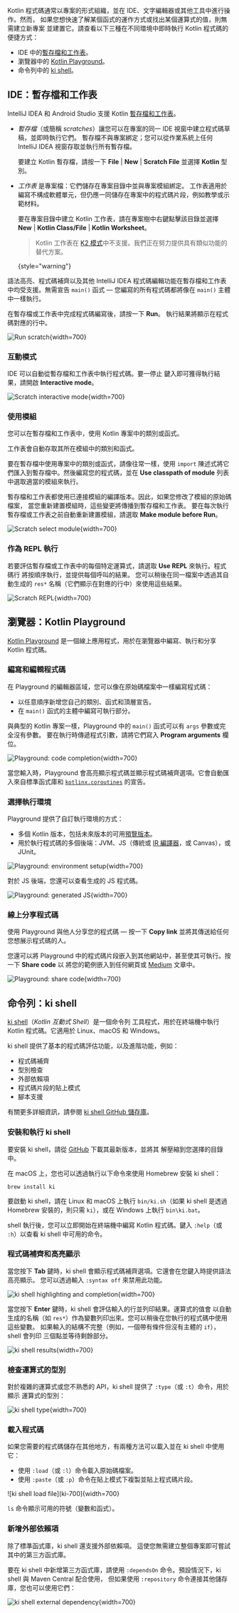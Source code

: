 [//]: # (title: 執行程式碼片段)

Kotlin 程式碼通常以專案的形式組織，並在 IDE、文字編輯器或其他工具中進行操作。然而，
如果您想快速了解某個函式的運作方式或找出某個運算式的值，則無需建立新專案
並建置它。請查看以下三種在不同環境中即時執行 Kotlin 程式碼的便捷方式：

*   IDE 中的[暫存檔和工作表](#ide-scratches-and-worksheets)。
*   瀏覽器中的 [Kotlin Playground](#browser-kotlin-playground)。
*   命令列中的 [ki shell](#command-line-ki-shell)。

## IDE：暫存檔和工作表

IntelliJ IDEA 和 Android Studio 支援 Kotlin [暫存檔和工作表](https://www.jetbrains.com/help/idea/kotlin-repl.html#efb8fb32)。

*   _暫存檔_（或簡稱 _scratches_）讓您可以在專案的同一 IDE 視窗中建立程式碼草稿，並即時執行它們。
    暫存檔不與專案綁定；您可以從作業系統上任何 IntelliJ IDEA 視窗存取並執行所有暫存檔。

    要建立 Kotlin 暫存檔，請按一下 **File** | **New** | **Scratch File** 並選擇 **Kotlin** 型別。

*   _工作表_ 是專案檔：它們儲存在專案目錄中並與專案模組綁定。
    工作表適用於編寫不構成軟體單元，但仍應一同儲存在專案中的程式碼片段，例如教學或示範材料。

    要在專案目錄中建立 Kotlin 工作表，請在專案樹中右鍵點擊該目錄並選擇
    **New** | **Kotlin Class/File** | **Kotlin Worksheet**。

    > Kotlin 工作表在 [K2 模式](https://blog.jetbrains.com/idea/2024/11/k2-mode-becomes-stable/)中不支援。我們正在努力提供具有類似功能的替代方案。
    >
    {style="warning"}

語法高亮、程式碼補齊以及其他
IntelliJ IDEA 程式碼編輯功能在暫存檔和工作表中均受支援。無需宣告 `main()` 函式 
— 您編寫的所有程式碼都將像在 `main()` 主體中一樣執行。

在暫存檔或工作表中完成程式碼編寫後，請按一下 **Run**。
執行結果將顯示在程式碼對應的行中。

![Run scratch](scratch-run.png){width=700}

### 互動模式

IDE 可以自動從暫存檔和工作表中執行程式碼。要一停止
鍵入即可獲得執行結果，請開啟 **Interactive mode**。

![Scratch interactive mode](scratch-interactive.png){width=700}

### 使用模組

您可以在暫存檔和工作表中，使用 Kotlin 專案中的類別或函式。

工作表會自動存取其所在模組中的類別和函式。

要在暫存檔中使用專案中的類別或函式，請像往常一樣，使用 `import` 陳述式將它們匯入到暫存檔中。然後編寫您的程式碼，並在 **Use classpath of module** 列表中選取適當的模組來執行。

暫存檔和工作表都使用已連接模組的編譯版本。因此，如果您修改了模組的原始碼檔案，
當您重新建置模組時，這些變更將傳播到暫存檔和工作表。
要在每次執行暫存檔或工作表之前自動重新建置模組，請選取 **Make module before Run**。

![Scratch select module](scratch-select-module.png){width=700}

### 作為 REPL 執行 

若要評估暫存檔或工作表中的每個特定運算式，請選取 **Use REPL** 來執行。程式碼行
將按順序執行，並提供每個呼叫的結果。
您可以稍後在同一檔案中透過其自動生成的 `res*` 名稱（它們顯示在對應的行中）來使用這些結果。

![Scratch REPL](scratch-repl.png){width=700}

## 瀏覽器：Kotlin Playground

[Kotlin Playground](https://play.kotlinlang.org/) 是一個線上應用程式，用於在瀏覽器中編寫、執行和分享
Kotlin 程式碼。

### 編寫和編輯程式碼

在 Playground 的編輯器區域，您可以像在原始碼檔案中一樣編寫程式碼：
*   以任意順序新增您自己的類別、函式和頂層宣告。
*   在 `main()` 函式的主體中編寫可執行部分。

與典型的 Kotlin 專案一樣，Playground 中的 `main()` 函式可以有 `args` 參數或完全沒有參數。
要在執行時傳遞程式引數，請將它們寫入 **Program arguments** 欄位。

![Playground: code completion](playground-completion.png){width=700}

當您輸入時，Playground 會高亮顯示程式碼並顯示程式碼補齊選項。它會自動匯入來自標準函式庫和 [`kotlinx.coroutines`](coroutines-overview.md) 的宣告。

### 選擇執行環境

Playground 提供了自訂執行環境的方式：
*   多個 Kotlin 版本，包括未來版本的可用[預覽版本](eap.md)。
*   用於執行程式碼的多個後端：JVM、JS（傳統或 [IR 編譯器](js-ir-compiler.md)，或 Canvas），或 JUnit。

![Playground: environment setup](playground-env-setup.png){width=700}

對於 JS 後端，您還可以查看生成的 JS 程式碼。

![Playground: generated JS](playground-generated-js.png){width=700}

### 線上分享程式碼 

使用 Playground 與他人分享您的程式碼 — 按一下 **Copy link** 並將其傳送給任何您想展示程式碼的人。

您還可以將 Playground 中的程式碼片段嵌入到其他網站中，甚至使其可執行。按一下 **Share code** 以
將您的範例嵌入到任何網頁或 [Medium](https://medium.com/) 文章中。

![Playground: share code](playground-share.png){width=700}

## 命令列：ki shell

[ki shell](https://github.com/Kotlin/kotlin-interactive-shell)（_Kotlin 互動式 Shell_）是一個命令列
工具程式，用於在終端機中執行 Kotlin 程式碼。它適用於 Linux、macOS 和 Windows。

ki shell 提供了基本的程式碼評估功能，以及進階功能，例如：
*   程式碼補齊
*   型別檢查
*   外部依賴項
*   程式碼片段的貼上模式
*   腳本支援

有關更多詳細資訊，請參閱 [ki shell GitHub 儲存庫](https://github.com/Kotlin/kotlin-interactive-shell)。

### 安裝和執行 ki shell

要安裝 ki shell，請從 [GitHub](https://github.com/Kotlin/kotlin-interactive-shell) 下載其最新版本，並將其
解壓縮到您選擇的目錄中。

在 macOS 上，您也可以透過執行以下命令來使用 Homebrew 安裝 ki shell：

```shell
brew install ki
```

要啟動 ki shell，請在 Linux 和 macOS 上執行 `bin/ki.sh`（如果 ki shell 是透過 Homebrew 安裝的，則只需 `ki`），或在 Windows 上執行
`bin\ki.bat`。

shell 執行後，您可以立即開始在終端機中編寫 Kotlin 程式碼。鍵入 `:help`（或 `:h`）以查看
ki shell 中可用的命令。

### 程式碼補齊和高亮顯示

當您按下 **Tab** 鍵時，ki shell 會顯示程式碼補齊選項。它還會在您鍵入時提供語法高亮顯示。 
您可以透過輸入 `:syntax off` 來禁用此功能。

![ki shell highlighting and completion](ki-shell-highlight-completion.png){width=700}

當您按下 **Enter** 鍵時，ki shell 會評估輸入的行並列印結果。運算式的值會
以自動生成的名稱（如 `res*`）作為變數列印出來。您可以稍後在您執行的程式碼中使用這些變數。
如果輸入的結構不完整（例如，一個帶有條件但沒有主體的 `if`），shell 會列印
三個點並等待剩餘部分。

![ki shell results](ki-shell-results.png){width=700}

### 檢查運算式的型別

對於複雜的運算式或您不熟悉的 API，ki shell 提供了 `:type`（或 `:t`）命令，用於顯示
運算式的型別：

![ki shell type](ki-shell-type.png){width=700}

### 載入程式碼

如果您需要的程式碼儲存在其他地方，有兩種方法可以載入並在 ki shell 中使用它：
*   使用 `:load`（或 `:l`）命令載入原始碼檔案。
*   使用 `:paste`（或 `:p`）命令在貼上模式下複製並貼上程式碼片段。

![ki shell load file](ki-700]{width=700}

`ls` 命令顯示可用的符號（變數和函式）。

### 新增外部依賴項

除了標準函式庫，ki shell 還支援外部依賴項。
這使您無需建立整個專案即可嘗試其中的第三方函式庫。

要在 ki shell 中新增第三方函式庫，請使用 `:dependsOn` 命令。預設情況下，ki shell 與 Maven Central 配合使用，
但如果使用 `:repository` 命令連接其他儲存庫，您也可以使用它們：

![ki shell external dependency](ki-shell-dependency.png){width=700}